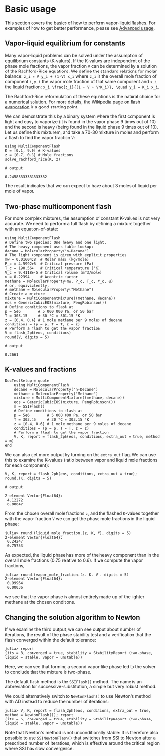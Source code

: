 # Basic usage

This section covers the basics of how to perform vapor-liquid flashes. For examples of how to get better performance, please see [Advanced usage](@ref).

## Vapor-liquid equilibrium for constants

Many vapor-liquid problems can be solved under the assumption of equilibrium constants (K-values). If the K-values are independent of the phase mole fractions, the vapor fraction ``V`` can be determined by a solution of the Rachford-Rice equations. We define the standard relations for molar balance:
`` z_i = V y_i + (1-V) x_i ``
where `` z_i `` is the overall mole fraction of component ``i``, ``y_i`` the vapor mole fraction of that same component and ``x_i`` the liquid fraction:
``x_i \frac{z_i}{(1 - V + V*K_i)}, \quad y_i = K_i x_i``.

The Rachford-Rice reformulation of these equations is the natural choice for a numerical solution. For more details, the [Wikipedia page on flash evaporation](https://en.wikipedia.org/wiki/Flash_evaporation) is a good starting point.

We can demonstrate this by a binary system where the first component is light and easy to vaporize (it is found in the vapor phase 9 times out of 10) and the second is heavy (being found in the liquid phase 9 times out of 10). Let us define this mixturem, and take a 70-30 mixture in moles and perform a flash to find the vapor fraction ``V``:

```jldoctest
using MultiComponentFlash
K = [0.1, 9.0] # K-values
z = [0.7, 0.3] # Mole fractions
solve_rachford_rice(K, z)

# output

0.24583333333333332
```

The result indicates that we can expect to have about 3 moles of liquid per mole of vapor.

## Two-phase multicomponent flash

For more complex mixtures, the assumption of constant K-values is not very accurate. We need to perform a full flash by defining a mixture together with an equation-of-state:

```jldoctest
using MultiComponentFlash
# Define two species: One heavy and one light.
# The heavy component uses table lookup:
decane = MolecularProperty("n-Decane")
# The light component is given with explicit properties
mw = 0.0160428  # Molar mass (kg/mole)
P_c = 4.5992e6  # Critical pressure (Pa)
T_c = 190.564   # Critical temperature (°K)
V_c = 9.4118e-5 # Critical volume (m^3/mole)
ω = 0.22394     # Acentric factor
methane = MolecularProperty(mw, P_c, T_c, V_c, ω)
# or, equivialently,
# methane = MolecularProperty("Methane")
# Create a mixture
mixture = MultiComponentMixture((methane, decane))
eos = GenericCubicEOS(mixture, PengRobinson())
# Define conditions to flash at
p = 5e6        # 5 000 000 Pa, or 50 bar
T = 303.15     # 30 °C = 303.15 °K
z = [0.4, 0.6] # 1 mole methane per 9 moles of decane
conditions = (p = p, T = T, z = z)
# Perform a flash to get the vapor fraction
V = flash_2ph(eos, conditions)
round(V, digits = 5)

# output

0.2661
```

## K-values and fractions

```@meta
DocTestSetup = quote
    using MultiComponentFlash
    decane = MolecularProperty("n-Decane")
    methane = MolecularProperty("Methane")
    mixture = MultiComponentMixture((methane, decane))
    eos = GenericCubicEOS(mixture, PengRobinson())
    m = SSIFlash()
    # Define conditions to flash at
    p = 5e6        # 5 000 000 Pa, or 50 bar
    T = 303.15     # 30 °C = 303.15 °K
    z = [0.4, 0.6] # 1 mole methane per 9 moles of decane
    conditions = (p = p, T = T, z = z)
    # Perform a flash to get the vapor fraction
    V, K, report = flash_2ph(eos, conditions, extra_out = true, method = m)
end
```

We can also get more output by turning on the `extra_out` flag. We can use this to examine the K-values (ratio between vapor and liquid mole fractions for each component):

```jldoctest
V, K, report = flash_2ph(eos, conditions, extra_out = true);
round.(K, digits = 5)

# output

2-element Vector{Float64}:
 4.12272
 0.00047
```

From the chosen overall mole fractions `z`, and the flashed `K`-values together with the vapor fraction `V` we can get the phase mole fractions in the liquid phase:

```jldoctest
julia> round.(liquid_mole_fraction.(z, K, V), digits = 5)
2-element Vector{Float64}:
 0.24247
 0.75753
```

As expected, the liquid phase has more of the heavy component than in the overall mole fractions (0.75 relative to 0.6). If we compute the vapor fractions,

```jldoctest
julia> round.(vapor_mole_fraction.(z, K, V), digits = 5)
2-element Vector{Float64}:
 0.99964
 0.00036
```

we see that the vapor phase is almost entirely made up of the lighter methane at the chosen conditions.

## Changing the solution algorithm to Newton

If we examine the third output, we can see output about number of iterations, the result of the phase stability test and a verification that the flash converged within the default tolerance:

```jldoctest
julia> report
(its = 8, converged = true, stability = StabilityReport (two-phase, liquid = stable, vapor = unstable))
```

Here, we can see that forming a second vapor-like phase led to the solver to conclude that the mixture is two-phase.

The default flash method is the `SSIFlash()` method. The name is an abbreviation for successive-substitution, a simple but very robust method.

We could alternatively switch to `NewtonFlash()` to use Newton's method with AD instead to reduce the number of iterations:

```jldoctest
julia> V, K, report = flash_2ph(eos, conditions, extra_out = true, method = NewtonFlash()); report
(its = 5, converged = true, stability = StabilityReport (two-phase, liquid = stable, vapor = unstable))
```

Note that Newton's method is not unconditionally stable: It is therefore also possible to use `SSINewtonFlash()` that switches from SSI to Newton after a prescribed number of iterations, which is effective around the critical region where SSI has slow convergence.
